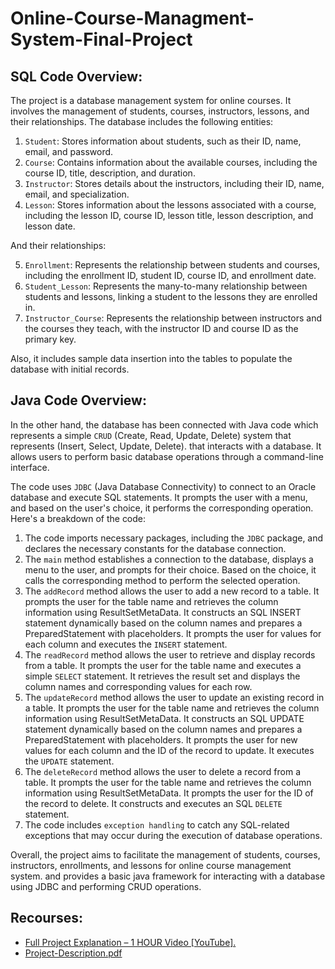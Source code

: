 # Online-Course-Managment-System-Final-Project

## SQL Code Overview:

The project is a database management system for online courses. It involves the management of students, courses, instructors, lessons, and their relationships.
The database includes the following entities:
1.	`Student`: Stores information about students, such as their ID, name, email, and password.
2.	`Course`: Contains information about the available courses, including the course ID, title, description, and duration.
3.	`Instructor`: Stores details about the instructors, including their ID, name, email, and specialization.
4.	`Lesson`: Stores information about the lessons associated with a course, including the lesson ID, course ID, lesson title, lesson description, and lesson date.

And their relationships:

5.	`Enrollment`: Represents the relationship between students and courses, including the enrollment ID, student ID, course ID, and enrollment date.
6.	`Student_Lesson`: Represents the many-to-many relationship between students and lessons, linking a student to the lessons they are enrolled in.
7.	`Instructor_Course`: Represents the relationship between instructors and the courses they teach, with the instructor ID and course ID as the primary key.

Also, it includes sample data insertion into the tables to populate the database with initial records.

## Java Code Overview:

In the other hand, the database has been connected with Java code which represents a simple `CRUD` (Create, Read, Update, Delete) system that represents (Insert, Select, Update, Delete). that interacts with a database. It allows users to perform basic database operations through a command-line interface.

The code uses `JDBC` (Java Database Connectivity) to connect to an Oracle database and execute SQL statements. It prompts the user with a menu, and based on the user's choice, it performs the corresponding operation.
Here's a breakdown of the code:
1. The code imports necessary packages, including the `JDBC` package, and declares the necessary constants for the database connection.
2. The `main` method establishes a connection to the database, displays a menu to the user, and prompts for their choice. Based on the choice, it calls the corresponding method to perform the selected operation.
3. The `addRecord` method allows the user to add a new record to a table. It prompts the user for the table name and retrieves the column information using ResultSetMetaData. It constructs an SQL INSERT statement dynamically based on the column names and prepares a PreparedStatement with placeholders. It prompts the user for values for each column and executes the `INSERT` statement.
4. The `readRecord` method allows the user to retrieve and display records from a table. It prompts the user for the table name and executes a simple `SELECT` statement. It retrieves the result set and displays the column names and corresponding values for each row.
5. The `updateRecord` method allows the user to update an existing record in a table. It prompts the user for the table name and retrieves the column information using ResultSetMetaData. It constructs an SQL UPDATE statement dynamically based on the column names and prepares a PreparedStatement with placeholders. It prompts the user for new values for each column and the ID of the record to update. It executes the `UPDATE` statement.
6. The `deleteRecord` method allows the user to delete a record from a table. It prompts the user for the table name and retrieves the column information using ResultSetMetaData. It prompts the user for the ID of the record to delete. It constructs and executes an SQL `DELETE` statement.
7. The code includes `exception handling` to catch any SQL-related exceptions that may occur during the execution of database operations.

Overall, the project aims to facilitate the management of students, courses, instructors, enrollments, and lessons for online course management system. and provides a basic java framework for interacting with a database using JDBC and performing CRUD operations.

## Recourses:
 - [Full Project Explanation – 1 HOUR Video [YouTube].](https://www.youtube.com/watch?v=Q7EPap7GUeU)
 - [Project-Description.pdf](https://github.com/SalmanIyad/Online-Course-Managment-System-Final-Project/files/11646466/Description.pdf)
